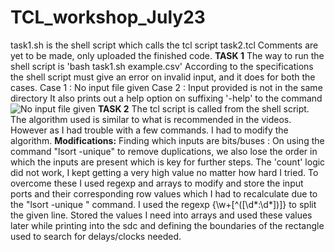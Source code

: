 # TCL_workshop_July23
task1.sh is the shell script which calls the tcl script task2.tcl
Comments are yet to be made, only uploaded the finished code.
**TASK 1**
The way to run the shell script is 'bash task1.sh example.csv'
According to the specifications the shell script must give an error on invalid input, and it does for both the cases.
Case 1 : No input file given
Case 2 : Input provided is not in the same directory
It also prints out a help option on suffixing '-help' to the command
![No input file given](TCL_workshop_July23/task1_1.png)
**TASK 2**
The tcl script is called from the shell script.
The algorithm used is similar to what is recommended in the videos. However as I had trouble with a few commands. I had to modify the algorithm.
**Modifications:**
Finding which inputs are bits/buses : On using the command "lsort -unique" to remove duplications, we also lose the order in which the inputs are present which is key for further steps.
The 'count' logic did not work, I kept getting a very high value no matter how hard I tried.
To overcome these I used regexp and arrays to modify and store the input ports and their corresponding row values which I had to recalculate due to the "lsort -unique " command.
I used the regexp {\w+[^(\[\d*:\d*\])]} to split the given line. Stored the values I need into arrays and used these values later while printing into the sdc and defining the boundaries of the rectangle used to search for delays/clocks needed.

